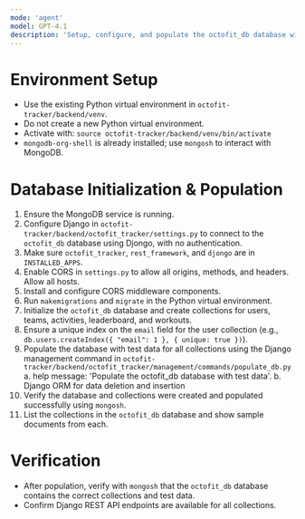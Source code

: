```yaml
---
mode: 'agent'
model: GPT-4.1
description: 'Setup, configure, and populate the octofit_db database with test data for the Octofit Tracker Django app.'
---
```


# Environment Setup
- Use the existing Python virtual environment in `octofit-tracker/backend/venv`.
- Do not create a new Python virtual environment.
- Activate with: `source octofit-tracker/backend/venv/bin/activate`
- `mongodb-org-shell` is already installed; use `mongosh` to interact with MongoDB.

# Database Initialization & Population
1. Ensure the MongoDB service is running.
2. Configure Django in `octofit-tracker/backend/octofit_tracker/settings.py` to connect to the `octofit_db` database using Djongo, with no authentication.
3. Make sure `octofit_tracker`, `rest_framework`, and `djongo` are in `INSTALLED_APPS`.
4. Enable CORS in `settings.py` to allow all origins, methods, and headers. Allow all hosts.
5. Install and configure CORS middleware components.
6. Run `makemigrations` and `migrate` in the Python virtual environment.
7. Initialize the `octofit_db` database and create collections for users, teams, activities, leaderboard, and workouts.
8. Ensure a unique index on the `email` field for the user collection (e.g., `db.users.createIndex({ "email": 1 }, { unique: true })`).
9. Populate the database with test data for all collections using the Django management command in `octofit-tracker/backend/octofit_tracker/management/commands/populate_db.py` 
  a. help message: 'Populate the octofit_db database with test data'.
  b. Django ORM for data deletion and insertion
10. Verify the database and collections were created and populated successfully using `mongosh`.
11. List the collections in the `octofit_db` database and show sample documents from each.

# Verification
- After population, verify with `mongosh` that the `octofit_db` database contains the correct collections and test data.
- Confirm Django REST API endpoints are available for all collections.
